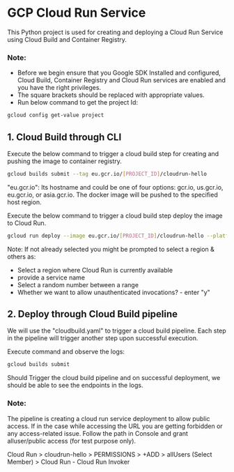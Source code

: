   # GCP Cloud Run Service

This Python project is used for creating and deploying a Cloud Run Service using Cloud Build and Container Registry.

### Note:
* Before we begin ensure that you Google SDK Installed and configured, Cloud Build, Container Registry and Cloud Run services are enabled and you have the right privileges.
* The square brackets should be replaced with appropriate values.
* Run below command to get the project Id:

``` bash
gcloud config get-value project
```

## 1. Cloud Build through CLI

Execute the below command to trigger a cloud build step for creating and pushing the image to container registry.
``` bash
gcloud builds submit --tag eu.gcr.io/[PROJECT_ID]/cloudrun-hello
```

"eu.gcr.io": Its hostname and could be one of four options: gcr.io, us.gcr.io, eu.gcr.io, or asia.gcr.io. The docker image will be pushed to the specified host region.

Execute the below command to trigger a cloud build step deploy the image to Cloud Run.

``` bash
gcloud run deploy --image eu.gcr.io/[PROJECT_ID]/cloudrun-hello --platform managed
```

Note: If not already selected you might be prompted to select a region & others as:
* Select a region where Cloud Run is currently available
* provide a service name
* Select a random number between a range
* Whether we want to allow unauthenticated invocations? - enter "y"

## 2. Deploy through Cloud Build pipeline

We will use the "cloudbuild.yaml" to trigger a cloud build pipeline. Each step in the pipeline will trigger another step upon successful execution.

Execute command and observe the logs:

 ```bash
 gcloud builds submit
 ```

Should Trigger the cloud build pipeline and on successful deployment, we should be able to see the endpoints in the logs.

### Note:
The pipeline is creating a cloud run service deployment to allow public access. If in the case while accessing the URL you are getting forbidden or any access-related issue. Follow the path in Console and grant alluser/public access (for test purpose only).

Cloud Run > cloudrun-hello > PERMISSIONS > +ADD > allUsers (Select Member) > Cloud Run - Cloud Run Invoker



